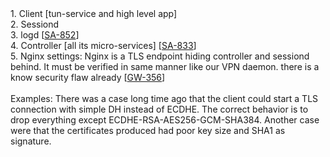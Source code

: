 <div class="wiki text prewrapped">1. Client [tun-service and high level app]<br/>2. Sessiond<br/>3. logd [<a href="/issue/SA-852" class="issue-resolved" target="_self" data-issue-id="36-10247" title="Remove stream module&#39;s security settings and build nginx without this module at all">SA-852</a>]<br/>4. Controller [all its micro-services] [<a href="/issue/SA-833" class="issue-resolved" target="_self" data-issue-id="36-10200" title="Upgrade AESUtils class to use AES256">SA-833</a>]<br/>5. Nginx settings: Nginx is a TLS endpoint hiding controller and sessiond behind. It must be verified in same manner like our VPN daemon. there is a know security flaw already [<a href="/issue/SA-1069" class="issue-resolved" target="_self" data-issue-id="36-8032" title="Enable certificate verification in nginx">GW-356</a>]<br/><br/>Examples: There was a case long time ago that the client could start a TLS connection with simple DH instead of ECDHE. The correct behavior is to drop everything except ECDHE-RSA-AES256-GCM-SHA384. Another case were that the certificates produced had poor key size and SHA1 as signature.</div>